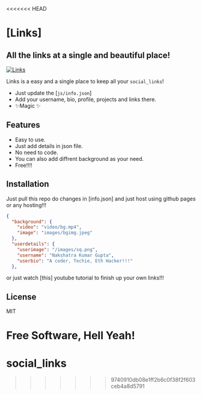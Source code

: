<<<<<<< HEAD
# [Links]
## All the links at a single and beautiful place!

[![Links](https://media.discordapp.net/attachments/994237473460854804/1035868128493707354/unknown.png)](https://github.com/nakshatragupta07/social_links)

Links is a easy and a single place to keep all your `social_links`!

- Just update the [`js/info.json`]
- Add your username, bio, profile, projects and links there.
- ✨Magic ✨

## Features

- Easy to use.
- Just add details in json file.
- No need to code.
- You can also add diffrent background as your need.
- Free!!!!

## Installation

Just pull this repo do changes in [info.json] and just host using github pages or any hosting!!!

```json
{
  "background": {
    "video": "video/bg.mp4",
    "image": "images/bgimg.jpeg"
  },
  "userdetails": {
    "userimage": "/images/sq.png",
    "username": "Nakshatra Kumar Gupta",
    "userbio": "A coder, Techie, Eth Hacker!!!"
  },
```

or just watch [this] youtube tutorial to finish up your own links!!!



## License

MIT

**Free Software, Hell Yeah!**
=======
# social_links
>>>>>>> 9740910db08e1ff2b6c0f38f2f603ceb4a8d5791

